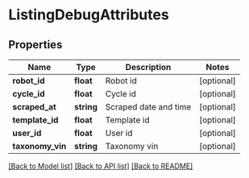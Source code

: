 # ListingDebugAttributes

## Properties
Name | Type | Description | Notes
------------ | ------------- | ------------- | -------------
**robot_id** | **float** | Robot id | [optional] 
**cycle_id** | **float** | Cycle id | [optional] 
**scraped_at** | **string** | Scraped date and time | [optional] 
**template_id** | **float** | Template id | [optional] 
**user_id** | **float** | User id | [optional] 
**taxonomy_vin** | **string** | Taxonomy vin | [optional] 

[[Back to Model list]](../README.md#documentation-for-models) [[Back to API list]](../README.md#documentation-for-api-endpoints) [[Back to README]](../README.md)


